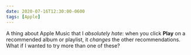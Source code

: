 ```yaml
---
date: 2020-07-16T12:30:00-0600
tags: [Apple]
---
```


A thing about Apple Music that I *absolutely hate*: when you click <b>Play</b> on a recommended album or playlist, it *changes* the other recommendations. What if I wanted to try more than one of these?